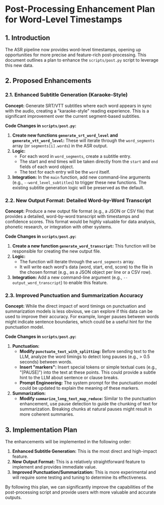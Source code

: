 # Post-Processing Enhancement Plan for Word-Level Timestamps

## 1. Introduction

The ASR pipeline now provides word-level timestamps, opening up opportunities for more precise and feature-rich post-processing. This document outlines a plan to enhance the `scripts/post.py` script to leverage this new data.

## 2. Proposed Enhancements

### 2.1. Enhanced Subtitle Generation (Karaoke-Style)

**Concept:** Generate SRT/VTT subtitles where each word appears in sync with the audio, creating a "karaoke-style" reading experience. This is a significant improvement over the current segment-based subtitles.

**Code Changes in `scripts/post.py`:**

1.  **Create new functions `generate_srt_word_level` and `generate_vtt_word_level`:** These will iterate through the `word_segments` array (or `segments[i].words`) in the ASR output.
2.  **Logic:**
    - For each word in `word_segments`, create a subtitle entry.
    - The start and end times will be taken directly from the `start` and `end` fields of each word object.
    - The text for each entry will be the `word` itself.
3.  **Integration:** In the `main` function, add new command-line arguments (e.g., `--word_level_subtitles`) to trigger these new functions. The existing subtitle generation logic will be preserved as the default.

### 2.2. New Output Format: Detailed Word-by-Word Transcript

**Concept:** Produce a new output file format (e.g., a JSON or CSV file) that provides a detailed, word-by-word transcript with timestamps and confidence scores. This format would be highly valuable for data analysis, phonetic research, or integration with other systems.

**Code Changes in `scripts/post.py`:**

1.  **Create a new function `generate_word_transcript`:** This function will be responsible for creating the new output file.
2.  **Logic:**
    - The function will iterate through the `word_segments` array.
    - It will write each word's data (word, start, end, score) to the file in the chosen format (e.g., as a JSON object per line or a CSV row).
3.  **Integration:** Add a new command-line argument (e.g., `--output_word_transcript`) to enable this feature.

### 2.3. Improved Punctuation and Summarization Accuracy

**Concept:** While the direct impact of word timings on punctuation and summarization models is less obvious, we can explore if this data can be used to improve their accuracy. For example, longer pauses between words might indicate sentence boundaries, which could be a useful hint for the punctuation model.

**Code Changes in `scripts/post.py`:**

1.  **Punctuation:**
    - **Modify `punctuate_text_with_splitting`:** Before sending text to the LLM, analyze the word timings to detect long pauses (e.g., > 0.5 seconds) between words.
    - **Insert "markers":** Insert special tokens or simple textual cues (e.g., "[PAUSE]") into the text at these points. This could provide a subtle hint to the LLM about sentence or clause breaks.
    - **Prompt Engineering:** The system prompt for the punctuation model could be updated to explain the meaning of these markers.
2.  **Summarization:**
    - **Modify `summarize_long_text_map_reduce`:** Similar to the punctuation enhancement, use pause detection to guide the chunking of text for summarization. Breaking chunks at natural pauses might result in more coherent summaries.

## 3. Implementation Plan

The enhancements will be implemented in the following order:

1.  **Enhanced Subtitle Generation:** This is the most direct and high-impact feature.
2.  **New Output Format:** This is a relatively straightforward feature to implement and provides immediate value.
3.  **Improved Punctuation/Summarization:** This is more experimental and will require some testing and tuning to determine its effectiveness.

By following this plan, we can significantly improve the capabilities of the post-processing script and provide users with more valuable and accurate outputs.
